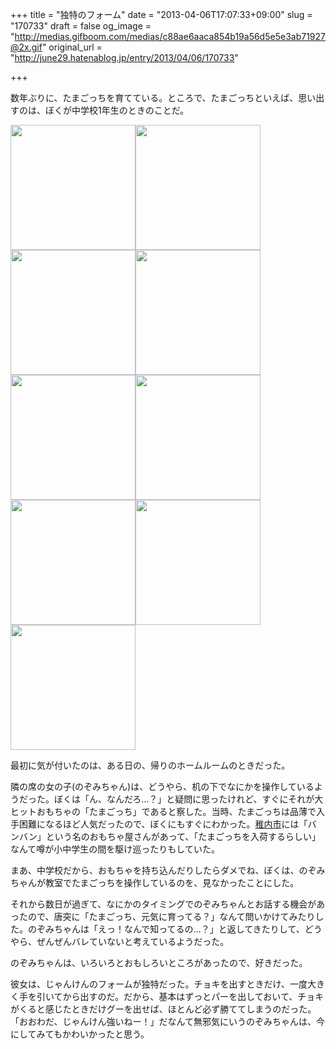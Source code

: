 +++
title = "独特のフォーム"
date = "2013-04-06T17:07:33+09:00"
slug = "170733"
draft = false
og_image = "http://medias.gifboom.com/medias/c88ae6aaca854b19a56d5e5e3ab71927@2x.gif"
original_url = "http://june29.hatenablog.jp/entry/2013/04/06/170733"

+++

<p>数年ぶりに、たまごっちを育てている。ところで、たまごっちといえば、思い出すのは、ぼくが中学校1年生のときのことだ。</p>
<p><img src="http://medias.gifboom.com/medias/c88ae6aaca854b19a56d5e5e3ab71927@2x.gif" alt="" width="200" height="200"><img src="http://medias.gifboom.com/medias/a96d02ad999c4c1db1f6c037c94ff9b4@2x.gif" alt="" width="200" height="200"><img src="http://medias.gifboom.com/medias/c367f7f29a334254a9be238cb7c87594@2x.gif" alt="" width="200" height="200"><img src="http://medias.gifboom.com/medias/bb3eab540ac249ceb9953a723117f48a@2x.gif" alt="" width="200" height="200"><img src="http://medias.gifboom.com/medias/b322b5f9c8bd49b5a9e25ef4ae9f4aff@2x.gif" alt="" width="200" height="200"><img src="http://medias.gifboom.com/medias/85ab98d7f9114ae99bdc08d6fd7720c9@2x.gif" alt="" width="200" height="200"><img src="http://medias.gifboom.com/medias/0310481dec6e45a5990ec10c4e90b8bc@2x.gif" alt="" width="200" height="200"><img src="http://medias.gifboom.com/medias/458f22ae39d94c24935eb68c55451dc0@2x.gif" alt="" width="200" height="200"><img src="http://medias.gifboom.com/medias/daa9f00b4e584367be19156ae02bb657@2x.gif" alt="" width="200" height="200"></p>
<p>最初に気が付いたのは、ある日の、帰りのホームルームのときだった。</p>
<p>隣の席の女の子(のぞみちゃん)は、どうやら、机の下でなにかを操作しているようだった。ぼくは「ん、なんだろ…？」と疑問に思ったけれど、すぐにそれが大ヒットおもちゃの「たまごっち」であると察した。当時、たまごっちは品薄で入手困難になるほど人気だったので、ぼくにもすぐにわかった。<a class="keyword" href="http://d.hatena.ne.jp/keyword/%C3%D5%C6%E2%BB%D4">稚内市</a>には「バンバン」という名のおもちゃ屋さんがあって、「たまごっちを入荷するらしい」なんて噂が小中学生の間を駆け巡ったりもしていた。</p>
<p>まあ、中学校だから、おもちゃを持ち込んだりしたらダメでね、ぼくは、のぞみちゃんが教室でたまごっちを操作しているのを、見なかったことにした。</p>
<p>それから数日が過ぎて、なにかのタイミングでのぞみちゃんとお話する機会があったので、唐突に「たまごっち、元気に育ってる？」なんて問いかけてみたりした。のぞみちゃんは「えっ！なんで知ってるの…？」と返してきたりして、どうやら、ぜんぜんバレていないと考えているようだった。</p>
<p>のぞみちゃんは、いろいろとおもしろいところがあったので、好きだった。</p>
<p>彼女は、じゃんけんのフォームが独特だった。チョキを出すときだけ、一度大きく手を引いてから出すのだ。だから、基本はずっとパーを出しておいて、チョキがくると感じたときだけグーを出せば、ほとんど必ず勝ててしまうのだった。「おおわだ、じゃんけん強いねー！」だなんて無邪気にいうのぞみちゃんは、今にしてみてもかわいかったと思う。</p>